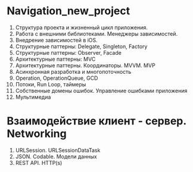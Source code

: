 # Navigation_new_project
1. Структура проекта и жизненный цикл приложения.
2. Работа с внешними библиотеками. Менеджеры зависимостей.
3. Внедрение зависимостей в iOS.
4. Структурные паттерны: Delegate, Singleton, Factory
5. Структурные паттерны: Observer, Facade
6. Архитектурные паттерны: MVC
7. Архитектурные паттерны. Координаторы. MVVM. MVP
8. Асинхронная разработка и многопоточность
9. Operation, OperationQueue, GCD
10. Потоки, Run Loop, таймеры
11. Собственные домены ошибок. Управление ошибками приложения
12. Мультимедиа

# Взаимодействие клиент - сервер. Networking
1. URLSession. URLSessionDataTask
2. JSON. Codable. Модели данных
3. REST API. HTTP(s)

